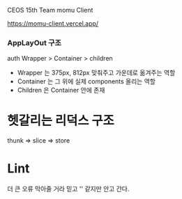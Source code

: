 CEOS 15th Team momu Client

https://momu-client.vercel.app/

### AppLayOut 구조
auth 
Wrapper > Container > children

- Wrapper 는 375px, 812px 맞춰주고 가운데로 옮겨주는 역할
- Container 는 그 위에 실제 components 올리는 역할
- Children 은 Container 안에 존재

# 헷갈리는 리덕스 구조

thunk => slice => store 

# Lint 

더 큰 오류 막아줄 거라 믿고 '' 같지만 안고 간다.


